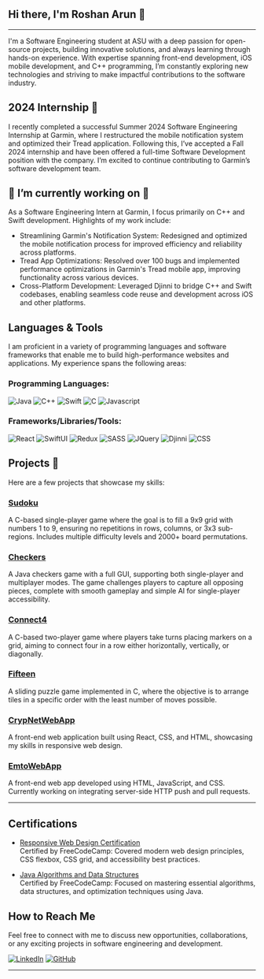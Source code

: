 ## Hi there, I'm Roshan Arun 👋  
----

I'm a Software Engineering student at ASU with a deep passion for open-source projects, building innovative solutions, and always learning through hands-on experience. With expertise spanning front-end development, iOS mobile development, and C++ programming, I’m constantly exploring new technologies and striving to make impactful contributions to the software industry.


## 2024 Internship 🚀

I recently completed a successful Summer 2024 Software Engineering Internship at Garmin, where I restructured the mobile notification system and optimized their Tread application. Following this, I’ve accepted a Fall 2024 internship and have been offered a full-time Software Development position with the company. I’m excited to continue contributing to Garmin’s software development team.


## 🔭 I’m currently working on 🔭

As a Software Engineering Intern at Garmin, I focus primarily on C++ and Swift development. Highlights of my work include:

- Streamlining Garmin's Notification System: Redesigned and optimized the mobile notification process for improved efficiency and reliability across platforms.
- Tread App Optimizations: Resolved over 100 bugs and implemented performance optimizations in Garmin's Tread mobile app, improving functionality across various devices.
- Cross-Platform Development: Leveraged Djinni to bridge C++ and Swift codebases, enabling seamless code reuse and development across iOS and other platforms.


## Languages & Tools
I am proficient in a variety of programming languages and software frameworks that enable me to build high-performance websites and applications. My experience spans the following areas:

### Programming Languages:
![Java](https://img.shields.io/badge/-Java-135ABC?style=style=flat&logo=java) 
![C++](https://img.shields.io/badge/-C++-00599C?style=flat&logo=c%2B%2B) 
![Swift](https://img.shields.io/badge/-Swift-FA7343?style=flat&logo=swift) 
![C](https://img.shields.io/badge/-C-00599C?style=style=flat&logo=c) 
![Javascript](https://img.shields.io/badge/-Javascript-F7DF1E?style=flat&logo=javascript)

### Frameworks/Libraries/Tools:
![React](https://img.shields.io/badge/-React-20232a?style=style=flat&logo=react) 
![SwiftUI](https://img.shields.io/badge/-SwiftUI-FA7343?style=flat&logo=swift) 
![Redux](https://img.shields.io/badge/-Redux-764ABC?style=style=flat&logo=redux) 
![SASS](https://img.shields.io/badge/-SASS-CC6699?style=style=flat&logo=sass) 
![JQuery](https://img.shields.io/badge/-JQuery-0769AD?style=style=flat&logo=jQuery)
![Djinni](https://img.shields.io/badge/-Djinni-4B0082?style=style=flat&logo=code)
![CSS](https://img.shields.io/badge/-CSS3-1572B6?style=style=flat&logo=css3) 

## Projects 💼
Here are a few projects that showcase my skills:

### [Sudoku](https://github.com/RoshanArun/C-Programming/blob/main/Chapter%204/Sudoku.c)
A C-based single-player game where the goal is to fill a 9x9 grid with numbers 1 to 9, ensuring no repetitions in rows, columns, or 3x3 sub-regions. Includes multiple difficulty levels and 2000+ board permutations.

### [Checkers](https://github.com/RoshanArun/CSE-Schoolwork/tree/main/ser216/checkers) 
A Java checkers game with a full GUI, supporting both single-player and multiplayer modes. The game challenges players to capture all opposing pieces, complete with smooth gameplay and simple AI for single-player accessibility.

### [Connect4](https://github.com/RoshanArun/C-Programming/blob/main/Chapter%204/Connect4.c) 
A C-based two-player game where players take turns placing markers on a grid, aiming to connect four in a row either horizontally, vertically, or diagonally.

### [Fifteen](https://github.com/RoshanArun/C-Programming/blob/main/Chapter%204/Fifteen.c) 
A sliding puzzle game implemented in C, where the objective is to arrange tiles in a specific order with the least number of moves possible.

### [CrypNetWebApp](https://github.com/RoshanArun/CrypNet-WebApp) 
A front-end web application built using React, CSS, and HTML, showcasing my skills in responsive web design.

### [EmtoWebApp](https://github.com/RoshanArun/Emto-Web)
A front-end web app developed using HTML, JavaScript, and CSS. Currently working on integrating server-side HTTP push and pull requests.

_____
## Certifications

- [Responsive Web Design Certification](https://www.freecodecamp.org/certification/RoshanArun/responsive-web-design)  
  Certified by FreeCodeCamp: Covered modern web design principles, CSS flexbox, CSS grid, and accessibility best practices.

- [Java Algorithms and Data Structures](https://www.freecodecamp.org/certification/RoshanArun/javascript-algorithms-and-data-structures)  
  Certified by FreeCodeCamp: Focused on mastering essential algorithms, data structures, and optimization techniques using Java.

## How to Reach Me

Feel free to connect with me to discuss new opportunities, collaborations, or any exciting projects in software engineering and development.

[![LinkedIn](https://img.shields.io/badge/-LinkedIn-black.svg?style=flat-square&logo=linkedin&colorB=555)](https://www.linkedin.com/in/roshan-arun-231a131b5/)
[![GitHub](https://img.shields.io/badge/-Github-black.svg?style=flat-square&logo=github&colorB=555)](https://github.com/roshan-arun)
______

